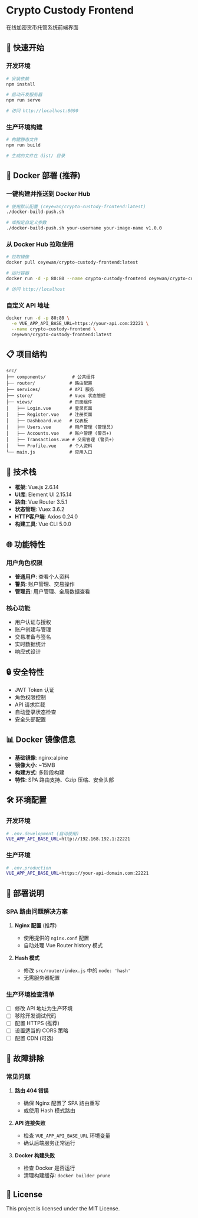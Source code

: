 # Crypto Custody Frontend

在线加密货币托管系统前端界面

## 🚀 快速开始

### 开发环境
```bash
# 安装依赖
npm install

# 启动开发服务器
npm run serve

# 访问 http://localhost:8090
```

### 生产环境构建
```bash
# 构建静态文件
npm run build

# 生成的文件在 dist/ 目录
```

## 🐳 Docker 部署 (推荐)

### 一键构建并推送到 Docker Hub
```bash
# 使用默认配置 (ceyewan/crypto-custody-frontend:latest)
./docker-build-push.sh

# 或指定自定义参数
./docker-build-push.sh your-username your-image-name v1.0.0
```

### 从 Docker Hub 拉取使用
```bash
# 拉取镜像
docker pull ceyewan/crypto-custody-frontend:latest

# 运行容器
docker run -d -p 80:80 --name crypto-custody-frontend ceyewan/crypto-custody-frontend:latest

# 访问 http://localhost
```

### 自定义 API 地址
```bash
docker run -d -p 80:80 \
  -e VUE_APP_API_BASE_URL=https://your-api.com:22221 \
  --name crypto-custody-frontend \
  ceyewan/crypto-custody-frontend:latest
```

## 📋 项目结构

```
src/
├── components/          # 公共组件
├── router/             # 路由配置
├── services/           # API 服务
├── store/              # Vuex 状态管理
├── views/              # 页面组件
│   ├── Login.vue       # 登录页面
│   ├── Register.vue    # 注册页面
│   ├── Dashboard.vue   # 仪表板
│   ├── Users.vue       # 用户管理 (管理员)
│   ├── Accounts.vue    # 账户管理 (警员+)
│   ├── Transactions.vue # 交易管理 (警员+)
│   └── Profile.vue     # 个人资料
└── main.js             # 应用入口
```

## 🔧 技术栈

- **框架**: Vue.js 2.6.14
- **UI库**: Element UI 2.15.14
- **路由**: Vue Router 3.5.1
- **状态管理**: Vuex 3.6.2
- **HTTP客户端**: Axios 0.24.0
- **构建工具**: Vue CLI 5.0.0

## 🌐 功能特性

### 用户角色权限
- **普通用户**: 查看个人资料
- **警员**: 账户管理、交易操作
- **管理员**: 用户管理、全局数据查看

### 核心功能
- 用户认证与授权
- 账户创建与管理
- 交易准备与签名
- 实时数据统计
- 响应式设计

## 🔒 安全特性

- JWT Token 认证
- 角色权限控制
- API 请求拦截
- 自动登录状态检查
- 安全头部配置

## 📊 Docker 镜像信息

- **基础镜像**: nginx:alpine
- **镜像大小**: ~15MB
- **构建方式**: 多阶段构建
- **特性**: SPA 路由支持、Gzip 压缩、安全头部

## 🛠️ 环境配置

### 开发环境
```bash
# .env.development (自动使用)
VUE_APP_API_BASE_URL=http://192.168.192.1:22221
```

### 生产环境
```bash
# .env.production
VUE_APP_API_BASE_URL=https://your-api-domain.com:22221
```

## 📝 部署说明

### SPA 路由问题解决方案

1. **Nginx 配置** (推荐)
   - 使用提供的 `nginx.conf` 配置
   - 自动处理 Vue Router history 模式

2. **Hash 模式**
   - 修改 `src/router/index.js` 中的 `mode: 'hash'`
   - 无需服务器配置

### 生产环境检查清单

- [ ] 修改 API 地址为生产环境
- [ ] 移除开发调试代码
- [ ] 配置 HTTPS (推荐)
- [ ] 设置适当的 CORS 策略
- [ ] 配置 CDN (可选)

## 🚨 故障排除

### 常见问题

1. **路由 404 错误**
   - 确保 Nginx 配置了 SPA 路由重写
   - 或使用 Hash 模式路由

2. **API 连接失败**
   - 检查 `VUE_APP_API_BASE_URL` 环境变量
   - 确认后端服务正常运行

3. **Docker 构建失败**
   - 检查 Docker 是否运行
   - 清理构建缓存: `docker builder prune`

## 📄 License

This project is licensed under the MIT License.
